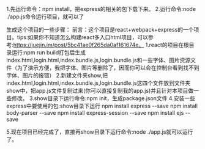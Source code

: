 1.先运行命令：npm install，把express的相关的包下载下来。
2.运行命令:node ./app.js命令运行项目，就可以了

生成这个项目的一些步骤：
前言：这个项目是react+webpack+express的一个项目。tips:如果你不知道怎么构建react多入口html项目，可以参考:https://juejin.im/post/5bc41ae0f265da0af161674e。
1.react的项目在根目录运行:npm run build打包后生成index.html,login.html,index.bundle.js,login.bundle.js和一些字体、图片资源文件（为了演示方便，我把字体、图片等删除了，因而你可以会在控制台看到找不到字体、图片的报错）
2.新建文件夹show,把index.html,login.html,index.bundle.js,login.bundle.js这四个文件放到文件夹show中，把app.js文件复制过来(你可以直接复制我的app.js)并且针对本项目做一些修改。
3.show目录下运行命令:npm init，生成package.json文件
4.安装一些express中要使用的包:show目录下运行
npm install express --save
npm install body-parser --save
npm install express-session --save
npm install ejs --save

5.现在项目已经完成了，直接再show目录下运行命令:node ./app.js就可以运行了。

